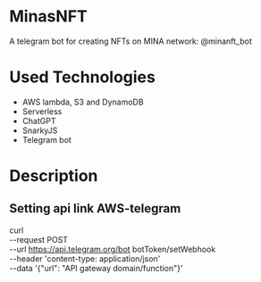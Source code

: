 # MinasNFT
A telegram bot for creating NFTs on MINA network: @minanft_bot

# Used Technologies

- AWS lambda, S3 and DynamoDB
- Serverless
- ChatGPT
- SnarkyJS
- Telegram bot

# Description


## Setting api link AWS-telegram
curl \
  --request POST \
  --url https://api.telegram.org/bot botToken/setWebhook \
  --header 'content-type: application/json' \
  --data '{"url": "API gateway domain/function"}'
  
